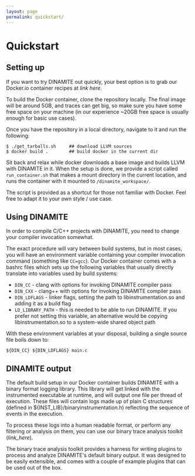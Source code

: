 ```yaml
---
layout: page
permalink: quickstart/
---
```

# Quickstart

## Setting up

If you want to try DINAMITE out quickly, your best option is to grab our Docker.io container recipes at *link here*.

To build the Docker container, clone the repository locally. The final image will be around 5GB, and traces can get
big, so make sure you have some free space on your machine (in our experience ~20GB free space is usually enough for
basic use cases).

Once you have the repository in a local directory, navigate to it and run the following:

```
$ ./get_tarballs.sh     ## download LLVM sources
$ docker build .        ## build docker in the current dir
```

Sit back and relax while docker downloads a base image and builds LLVM with DINAMITE in it.
When the setup is done, we provide a script called `run_container.sh` that makes a mount directory
in the current location, and runs the container with it mounted to `/dinamite_workspace/`.

The script is provided as a shortcut for those not familiar with Docker. Feel free to adapt it to your own style / use case.

## Using DINAMITE

In order to compile C/C++ projects with DINAMITE, you need to change your compiler invocation somewhat.

The exact procedure will vary between build systems, but in most cases, you will have an environment
variable containing your compiler invocation command (something like `CC=gcc`).
Our Docker container comes with a bashrc files which sets up the following variables that usually
directly translate into variables used by build systems:

- `DIN_CC` - clang with options for invoking DINAMITE compiler pass
- `DIN_CXX` - clang++ with options for invoking DINAMITE compiler pass
- `DIN_LDFLAGS` - linker flags, setting the path to libinstrumentation.so and adding it as a build flag
- `LD_LIBRARY_PATH` - this is needed to be able to run DINAMITE. If you prefer not setting this variable, 
    an alternative would be copying libinstrumentation.so to a system-wide shared object path

With these environment variables at your disposal, building a single source file boils down to:

```
${DIN_CC} ${DIN_LDFLAGS} main.c
```

## DINAMITE output

The default build setup in our Docker container builds DINAMITE with a binary format logging library.
This library will get linked with the instrumented executable at runtime, and will output one file per
thread of execution. These files will contain logs made up of plain C structures (defined in 
${INST_LIB}/binaryinstrumentation.h) reflecting the sequence of events in the execution.

To process these logs into a human readable format, or perform any filtering or analysis on them,
you can use our binary trace analysis toolkit (*link_here*).

The binary trace analysis toolkit provides a harness for writing plugins to process and analyze DINAMITE's
default binary output. It was designed to be easily extensible, and comes with a couple of example plugins
that can be used out of the box.
